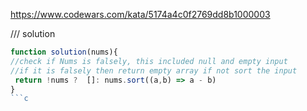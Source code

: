 
https://www.codewars.com/kata/5174a4c0f2769dd8b1000003

/// solution 
```javascript
function solution(nums){
//check if Nums is falsely, this included null and empty input
//if it is falsely then return empty array if not sort the input
 return !nums ?  []: nums.sort((a,b) => a - b)
}
```c
